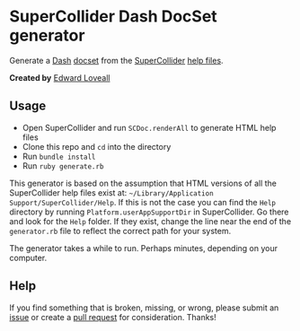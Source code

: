 # SuperCollider Dash DocSet generator

Generate a [Dash](https://kapeli.com/dash) [docset](https://kapeli.com/docsets#dashDocset) from the [SuperCollider](https://supercollider.github.io) [help files](http://doc.sccode.org).

**Created by** [Edward Loveall](https://edwardloveall.com)

## Usage

* Open SuperCollider and run `SCDoc.renderAll` to generate HTML help files
* Clone this repo and `cd` into the directory
* Run `bundle install`
* Run `ruby generate.rb`

This generator is based on the assumption that HTML versions of all the SuperCollider help files exist at: `~/Library/Application Support/SuperCollider/Help`. If this is not the case you can find the `Help` directory by running `Platform.userAppSupportDir` in SuperCollider. Go there and look for the `Help` folder. If they exist, change the line near the end of the `generator.rb` file to reflect the correct path for your system.

The generator takes a while to run. Perhaps minutes, depending on your computer.

## Help

If you find something that is broken, missing, or wrong, please submit an [issue](https://github.com/edwardloveall/SuperCollider-docset/issues) or create a [pull request](https://github.com/edwardloveall/SuperCollider-docset/pulls) for consideration. Thanks!
